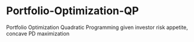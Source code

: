 # Portfolio-Optimization-QP
Portfolio Optimization Quadratic Programming given investor risk appetite, concave PD maximization
